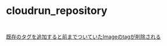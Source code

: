 # cloudrun_repository


##

```bash

```

[既存のタグを追加すると前までついていたImageのtagが削除される](https://cloud.google.com/artifact-registry/docs/docker/manage-images?hl=ja)

